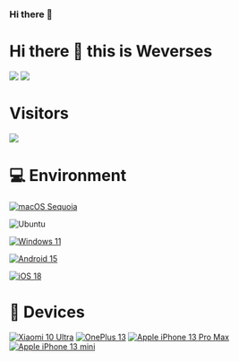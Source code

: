 ### Hi there 👋

<!--
**Weverses/Weverses** is a ✨ _special_ ✨ repository because its `README.md` (this file) appears on your GitHub profile.

Here are some ideas to get you started:

- 🔭 I’m currently working on ...
- 🌱 I’m currently learning ...
- 👯 I’m looking to collaborate on ...
- 🤔 I’m looking for help with ...
- 💬 Ask me about ...
- 📫 How to reach me: ...
- 😄 Pronouns: ...
- ⚡ Fun fact: ...
-->


# Hi there 👋 this is Weverses
![](https://github-readme-stats.vercel.app/api?username=weverses&show_icons=true&include_all_commits=true&theme=radical)
![](https://github-readme-stats.vercel.app/api/top-langs/?username=weverses&layout=compact&langs_count=10&theme=radical)

# Visitors
![](https://count.getloli.com/get/@weverses?theme=gelbooru)

# 💻 Environment
[![macOS Sequoia](https://img.shields.io/badge/macOS-15-blue)](https://developer.apple.com/cn/macos/) 

![Ubuntu](https://img.shields.io/badge/Ubuntu%2024%2e04%20LTS-DD4814?style=flat-square&logo=ubuntu&logoColor=ffffff)

[![Windows 11](https://img.shields.io/badge/Windows11-00BBFF?style=flat-square&logo=Windows&logoColor=FFFFFF&labelColor=00BBFF)](https://www.microsoft.com/windows11) 

[![Android 15](https://img.shields.io/badge/Android15-00C000?style=flat-square&logo=android&logoColor=FFFFFF&labelColor=00C000)](https://www.android.com/android-15/) 

[![iOS 18](https://img.shields.io/badge/iOS-18-blue)](https://developer.apple.com/ios/)


# 📱 Devices 
[![Xiaomi 10 Ultra](https://img.shields.io/badge/Xiaomi%2010%20Ultra-ED9121?style=flat-square&logo=xiaomi&logoColor=ffffff)](https://www.mi.com/mi10ultra)
[![OnePlus 13](https://img.shields.io/badge/OnePlus%2013%20-FF0000?style=flat-square&logo=oneplus&logoColor=ffffff)](https://www.oneplus.com/)
[![Apple iPhone 13 Pro Max](https://img.shields.io/badge/Apple%20iPhone%2013%20Pro%20Max-5EB0E5?style=flat-square&logo=apple&logoColor=ffffff)](https://www.apple.com)
[![Apple iPhone 13 mini](https://img.shields.io/badge/Apple%20iPhone%2013%20mini-0047AB?style=flat-square&logo=apple&logoColor=ffffff)](https://www.apple.com)
